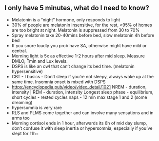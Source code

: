 ## I only have 5 minutes, what do I need to know?

- Melatonin is a “night” hormone, only responds to light
- 30% of people are melatonin insensitive, for the rest, >95% of homes are too bright at night. Melatonin is suppressed from 30 to 70%
- Spray melatonin take 20-40mins before bed, slow melatonin 4h before bed
- If you snore loudly you prob have SA, otherwise might have mild or central. 
- Morning light is 5x as effective 1-2 hours after mid sleep. Measure DMLO, Tmin and Lux levels.
- DSPS is like an owl that can’t change its bed time. (melatonin hypersensitive)
- CBT - I basics - Don’t sleep if you’re not sleepy, always wake up at the same time. Insomnia onset is mixed with DSPS
- https://encyclopedia.pub/video/video_detail/1021  NREM - duration, intensity | REM - duration, intensity Longest sleep phase - equilibrium, short cycles - rested cycles
naps - 12 min max stage 1 and 2 (some dreaming)
- hypersomnia is very rare
- RLS and PLMS come together and can involve many sensations and in arms too
- Morning cortisol ends in 1 hour, afterwards its 6h of mid day slump, don’t confuse it with sleep inertia or hypersomnia, especially if you’ve slept for 11h+
